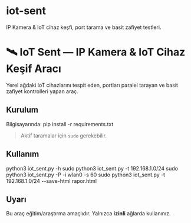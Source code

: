 # iot-sent
IP Kamera &amp; IoT cihaz keşfi, port tarama ve basit zafiyet testleri.
# 🛰️ IoT Sent — IP Kamera & IoT Cihaz Keşif Aracı

Yerel ağdaki IoT cihazlarını tespit eden, portları paralel tarayan ve basit zafiyet kontrolleri yapan araç.

## Kurulum
Bilgisayarında:
pip install -r requirements.txt

> Aktif taramalar için `sudo` gerekebilir.

## Kullanım
python3 iot_sent.py -h
sudo python3 iot_sent.py -t 192.168.1.0/24
sudo python3 iot_sent.py -P -i wlan0 -s 60
sudo python3 iot_sent.py -t 192.168.1.0/24 --save-html rapor.html


## Uyarı
Bu araç eğitim/araştırma amaçlıdır. Yalnızca **izinli** ağlarda kullanınız.
